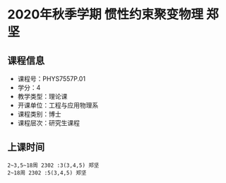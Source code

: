 # 2020年秋季学期 惯性约束聚变物理 郑坚






## 课程信息

- 课程号：PHYS7557P.01
- 学分：4
- 教学类型：理论课
- 开课单位：工程与应用物理系
- 课程类别：博士
- 课程层次：研究生课程

## 上课时间

```
2~3,5~18周 2302 :3(3,4,5) 郑坚
2~18周 2302 :5(3,4,5) 郑坚
```

